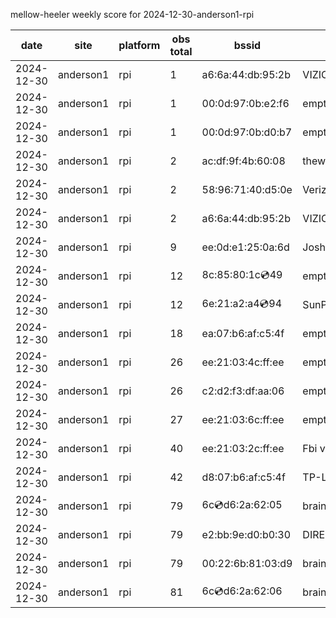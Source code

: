 mellow-heeler weekly score for 2024-12-30-anderson1-rpi

|date|site|platform|obs total|bssid|ssid|
|--|--|--|--|--|--|
|2024-12-30|anderson1|rpi|1|a6:6a:44:db:95:2b|VIZIOCastAudio4633|
|2024-12-30|anderson1|rpi|1|00:0d:97:0b:e2:f6|empty_ssid|
|2024-12-30|anderson1|rpi|1|00:0d:97:0b:d0:b7|empty_ssid|
|2024-12-30|anderson1|rpi|2|ac:df:9f:4b:60:08|theweef|
|2024-12-30|anderson1|rpi|2|58:96:71:40:d5:0e|Verizon_SLMG6B|
|2024-12-30|anderson1|rpi|2|a6:6a:44:db:95:2b|VIZIOCastAudio7025|
|2024-12-30|anderson1|rpi|9|ee:0d:e1:25:0a:6d|JoshLily|
|2024-12-30|anderson1|rpi|12|8c:85:80:1c:cd:49|empty_ssid|
|2024-12-30|anderson1|rpi|12|6e:21:a2:a4:cd:94|SunPower21450|
|2024-12-30|anderson1|rpi|18|ea:07:b6:af:c5:4f|empty_ssid|
|2024-12-30|anderson1|rpi|26|ee:21:03:4c:ff:ee|empty_ssid|
|2024-12-30|anderson1|rpi|26|c2:d2:f3:df:aa:06|empty_ssid|
|2024-12-30|anderson1|rpi|27|ee:21:03:6c:ff:ee|empty_ssid|
|2024-12-30|anderson1|rpi|40|ee:21:03:2c:ff:ee|Fbi van 13|
|2024-12-30|anderson1|rpi|42|d8:07:b6:af:c5:4f|TP-Link_C54F|
|2024-12-30|anderson1|rpi|79|6c:cd:d6:2a:62:05|braingang2_5GEXT|
|2024-12-30|anderson1|rpi|79|e2:bb:9e:d0:b0:30|DIRECT-9ED03030|
|2024-12-30|anderson1|rpi|79|00:22:6b:81:03:d9|braingang2|
|2024-12-30|anderson1|rpi|81|6c:cd:d6:2a:62:06|braingang2_2GEXT|
